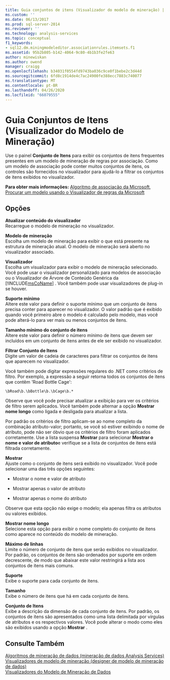 ```yaml
---
title: Guia conjuntos de itens (Visualizador do modelo de mineração) | Microsoft Docs
ms.custom: ''
ms.date: 06/13/2017
ms.prod: sql-server-2014
ms.reviewer: ''
ms.technology: analysis-services
ms.topic: conceptual
f1_keywords:
- sql12.dm.miningmodeleditor.associationrules.itemsets.f1
ms.assetid: 95b2b805-b142-4064-9c80-4b1b3fe2fe63
author: minewiskan
ms.author: owend
manager: craigg
ms.openlocfilehash: b34031f0554fd9743ba036c9ce0f1bebe2c3d44d
ms.sourcegitcommit: 6fd8c1914de4c7ac24900fe388ecc7883c740077
ms.translationtype: MT
ms.contentlocale: pt-BR
ms.lasthandoff: 04/26/2020
ms.locfileid: "66079555"
---
```

# <a name="itemsets-tab-mining-model-viewer"></a>Guia Conjuntos de Itens (Visualizador do Modelo de Mineração)
  Use o painel **Conjunto de Itens** para exibir os conjuntos de itens frequentes presentes em um modelo de mineração de regras por associação. Como um modelo de associação pode conter muitos conjuntos de itens, os controles são fornecidos no visualizador para ajudá-lo a filtrar os conjuntos de itens exibidos no visualizador.  
  
 **Para obter mais informações:** [Algoritmo de associação da Microsoft](data-mining/microsoft-association-algorithm.md), [Procurar um modelo usando o Visualizador de regras da Microsoft](data-mining/browse-a-model-using-the-microsoft-association-rules-viewer.md)  
  
## <a name="options"></a>Opções  
 **Atualizar conteúdo do visualizador**  
 Recarregue o modelo de mineração no visualizador.  
  
 **Modelo de mineração**  
 Escolha um modelo de mineração para exibir o que está presente na estrutura de mineração atual. O modelo de mineração será aberto no visualizador associado.  
  
 **Visualizador**  
 Escolha um visualizador para exibir o modelo de mineração selecionado. Você pode usar o visualizador personalizado para modelos de associação ou o Visualizador de Árvore de Conteúdo Genérica da [!INCLUDE[msCoName](../includes/msconame-md.md)] . Você também pode usar visualizadores de plug-in se houver.  
  
 **Suporte mínimo**  
 Altere este valor para definir o suporte mínimo que um conjunto de itens precisa conter para aparecer no visualizador. O valor padrão que é exibido quando você primeiro abre o modelo é calculado pelo modelo, mas você pode alterá-lo para ver mais ou menos conjuntos de itens.  
  
 **Tamanho mínimo do conjunto de itens**  
 Altere este valor para definir o número mínimo de itens que devem ser incluídos em um conjunto de itens antes de ele ser exibido no visualizador.  
  
 **Filtrar Conjunto de Itens**  
 Digite um valor de cadeia de caracteres para filtrar os conjuntos de itens que aparecem no visualizador.  
  
 Você também pode digitar expressões regulares do .NET como critérios de filtro. Por exemplo, a expressão a seguir retorna todos os conjuntos de itens que contêm 'Road Bottle Cage':  
  
 `\bRoad\b.\bBottle\b.\bCage\b.*`  
  
 Observe que você pode precisar atualizar a exibição para ver os critérios de filtro serem aplicados. Você também pode alternar a opção **Mostrar nome longo** como ligada e desligada para atualizar a lista.  
  
 Por padrão os critérios de filtro aplicam-se ao nome completo da combinação atributo-valor; portanto, se você só estiver exibindo o nome de atributo, pode não ser óbvio que os critérios de filtro foram aplicados corretamente. Use a lista suspensa **Mostrar** para selecionar **Mostrar o nome e valor de atributo**e verifique se a lista de conjuntos de itens está filtrada corretamente.  
  
 **Mostrar**  
 Ajuste como o conjunto de itens será exibido no visualizador. Você pode selecionar uma das três opções seguintes:  
  
-   Mostrar o nome e valor de atributo  
  
-   Mostrar apenas o valor de atributo  
  
-   Mostrar apenas o nome do atributo  
  
 Observe que esta opção não exige o modelo; ela apenas filtra os atributos ou valores exibidos.  
  
 **Mostrar nome longo**  
 Selecione esta opção para exibir o nome completo do conjunto de itens como aparece no conteúdo do modelo de mineração.  
  
 **Máximo de linhas**  
 Limite o número de conjunto de itens que serão exibidos no visualizador. Por padrão, os conjuntos de itens são ordenados por suporte em ordem decrescente, de modo que abaixar este valor restringirá a lista aos conjuntos de itens mais comuns.  
  
 **Suporte**  
 Exibe o suporte para cada conjunto de itens.  
  
 **Tamanho**  
 Exibe o número de itens que há em cada conjunto de itens.  
  
 **Conjunto de Itens**  
 Exibe a descrição da dimensão de cada conjunto de itens. Por padrão, os conjuntos de itens são apresentados como uma lista delimitada por vírgulas de atributos e os respectivos valores. Você pode alterar o modo como eles são exibidos usando a opção **Mostrar** .  
  
## <a name="see-also"></a>Consulte Também  
 [Algoritmos de mineração de dados &#40;mineração de dados Analysis Services&#41;](data-mining/data-mining-algorithms-analysis-services-data-mining.md)   
 [Visualizadores de modelo de mineração &#40;designer de modelo de mineração de dados&#41;](mining-model-viewers-data-mining-model-designer.md)   
 [Visualizadores do Modelo de Mineração de Dados](data-mining/data-mining-model-viewers.md)  
  
  
